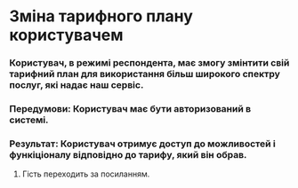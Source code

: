 # Зміна тарифного плану користувачем

### Користувач, в режимі респондента, має змогу змінтити свій тарифний план для використання більш широкого спектру послуг, які надає наш сервіс.

### Передумови: Користувач має бути авторизований в системі.

### Результат: Користувач отримує доступ до можливостей і функіціоналу відповідно до тарифу, який він обрав.  

1. Гість переходить за посиланням.

